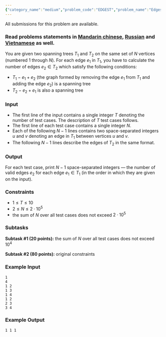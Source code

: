```yaml
---
{"category_name":"medium","problem_code":"EDGEST","problem_name":"Edges in Spanning Trees","languages_supported":{"0":"C","1":"CPP14","2":"JAVA","3":"PYTH","4":"PYTH 3.5","5":"PYPY","6":"CS2","7":"PAS fpc","8":"PAS gpc","9":"RUBY","10":"PHP","11":"GO","12":"NODEJS","13":"HASK","14":"rust","15":"SCALA","16":"swift","17":"D","18":"PERL","19":"FORT","20":"WSPC","21":"ADA","22":"CAML","23":"ICK","24":"BF","25":"ASM","26":"CLPS","27":"PRLG","28":"ICON","29":"SCM qobi","30":"PIKE","31":"ST","32":"NICE","33":"LUA","34":"BASH","35":"NEM","36":"LISP sbcl","37":"LISP clisp","38":"SCM guile","39":"JS","40":"ERL","41":"TCL","42":"kotlin","43":"PERL6","44":"TEXT","45":"SCM chicken","46":"CLOJ","47":"COB","48":"FS"},"max_timelimit":2,"source_sizelimit":50000,"problem_author":"altruist_","problem_tester":null,"date_added":"1-04-2018","tags":{"0":"altruist_","1":"heavy","2":"may18","3":"segment"},"editorial_url":"https://discuss.codechef.com/problems/EDGEST","time":{"view_start_date":1526290200,"submit_start_date":1526290200,"visible_start_date":1526290200,"end_date":1735669800},"is_direct_submittable":false,"layout":"problem"}
---
```

<span class="solution-visible-txt">All submissions for this problem are available.</span><h3>Read problems statements in <a href="http://www.codechef.com/download/translated/MAY18/mandarin/EDGEST.pdf" target="_blank">Mandarin chinese</a>, <a href="http://www.codechef.com/download/translated/MAY18/russian/EDGEST.pdf" target="_blank">Russian</a> and <a href="http://www.codechef.com/download/translated/MAY18/vietnamese/EDGEST.pdf" target="_blank">Vietnamese</a> as well.</h3>

You are given two spanning trees $T_1$ and $T_2$ on the same set of $N$ vertices (numbered $1$ through $N$). For each edge $e_1$ in $T_1$, you have to calculate the number of edges $e_2 \in T_2$ which satisfy the following conditions:
- $T_1 - e_1 + e_2$ (the graph formed by removing the edge $e_1$ from $T_1$ and adding the edge $e_2$) is a spanning tree
- $T_2 - e_2 + e_1$ is also a spanning tree

### Input
- The first line of the input contains a single integer $T$ denoting the number of test cases. The description of $T$ test cases follows.
- The first line of each test case contains a single integer $N$.
- Each of the following $N-1$ lines contains two space-separated integers $u$ and $v$ denoting an edge in $T_1$ between vertices $u$ and $v$.
- The following $N-1$ lines describe the edges of $T_2$ in the same format.

### Output
For each test case, print $N-1$ space-separated integers — the number of valid edges $e_2$ for each edge $e_1 \in T_1$ (in the order in which they are given on the input).

### Constraints 
- $1 \le T \le 10$
- $2 \le N \le 2 \cdot 10^5$
- the sum of $N$ over all test cases does not exceed $2 \cdot 10^5$

### Subtasks
**Subtask #1 (20 points):** the sum of $N$ over all test cases does not exceed $10^4$

**Subtask #2 (80 points):** original constraints

### Example Input
```
1
4
1 2
1 3
1 4
1 2
2 3
3 4
```

### Example Output
```
1 1 1
```
